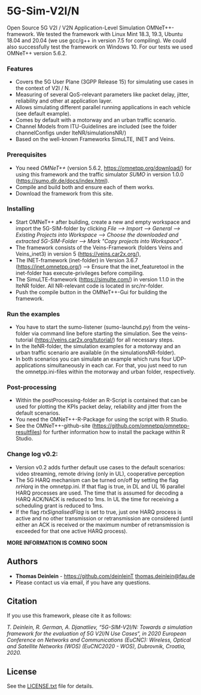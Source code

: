 # 5G-Sim-V2I/N
Open Source 5G V2I / V2N Application-Level Simulation OMNeT++-framework. 
We tested the framework with Linux Mint 18.3, 19.3, Ubuntu 18.04 and 20.04 (we use gcc/g++ in version 7.5 for compiling). We could also successfully test the framework on Windows 10. For our tests we used OMNeT++ version 5.6.2.

### Features
* Covers the 5G User Plane (3GPP Release 15) for simulating use cases in the context of V2I / N.
* Measuring of several QoS-relevant parameters like packet delay, jitter, reliability and other at application layer.
* Allows simulating different parallel running applications in each vehicle (see default example).
* Comes by default with a motorway and an urban traffic scenario.
* Channel Models from ITU-Guidelines are included (see the folder channelConfigs under lteNR/simulationsNR/)
* Based on the well-known Frameworks SimuLTE, INET and Veins.

### Prerequisites
* You need *OMNeT++* (version 5.6.2, https://omnetpp.org/download/) for using this framework and the traffic simulator *SUMO* in version 1.0.0 (https://sumo.dlr.de/docs/index.html).
* Compile and build both and ensure each of them works.
* Download the framework from this site.

### Installing
* Start OMNeT++ after building, create a new and empty workspace and import the 5G-SIM-folder by clicking *File --> Import --> General --> Existing Projects into Workspace --> Choose the downloaded and extracted 5G-SIM-Folder --> Mark "Copy projects into Workspace"*.
* The framework consists of the Veins-Framework (folders Veins and Veins_inet3) in version 5 (https://veins.car2x.org/), 
* The INET-framework (inet-folder) in Version 3.6.7 (https://inet.omnetpp.org/) --> Ensure that the inet_featuretool in the inet-folder has execute-privileges before compiling.
* The SimuLTE-framework (https://simulte.com/) in version 1.1.0 in the lteNR folder. All NR-relevant code is located in src/nr-folder.
* Push the compile button in the OMNeT++-Gui for building the framework.

### Run the examples
* You have to start the sumo-listener (sumo-launchd.py) from the veins-folder via command line before starting the simulation. See the veins-tutorial (https://veins.car2x.org/tutorial/) for all necessary steps.
* In the lteNR-folder, the simulation examples for a motorway and an urban traffic scenario are available (in the simulationsNR-folder). 
* In both scenarios you can simulate an example which runs four UDP-applications simultaneously in each car. For that, you just need to run the omnetpp.ini-files within the motorway and urban folder, respectively.

### Post-processing
* Within the postProcessing-folder an R-Script is contained that can be used for plotting the KPIs packet delay, reliability and jitter from the default scenarios.
* You need the OMNeT++-R-Package for using the script with R Studio.
* See the OMNeT++-github-site (https://github.com/omnetpp/omnetpp-resultfiles) for further information how to install the package within R Studio.

### Change log v0.2:
* Version v0.2 adds further default use cases to the default scenarios: video streaming, remote driving (only in UL), cooperative perception
* The 5G HARQ mechanism can be turned on/off by setting the flag *nrHarq* in the omnetpp.ini. If that flag is true, in DL and UL 16 parallel HARQ processes are used. The time that is assumed for decoding a HARQ ACK/NACK is reduced to 1ms. In UL the time for receiving a scheduling grant is reduced to 1ms.
* If the flag *rtxSignalisedFlag* is set to true, just one HARQ process is active and no other transmission or retransmission are considered (until either an ACK is received or the maximum number of retransmission is exceeded for that one active HARQ process).

**MORE INFORMATION IS COMING SOON**

## Authors

* **Thomas Deinlein** - https://github.com/deinleinT    thomas.deinlein@fau.de
* Please contact us via email, if you have any questions.

## Citation

If you use this framework, please cite it as follows:

*T. Deinlein, R. German, A. Djanatliev, “5G-SIM-V2I/N: Towards a simulation framework for the evaluation of 5G V2I/N Use Cases“, in 2020 European Conference on Networks and Communications (EuCNC): Wireless, Optical and Satellite Networks (WOS) (EuCNC2020 - WOS), Dubrovnik, Croatia, 2020.*

## License

See the [LICENSE.txt](LICENSE.txt) file for details.
